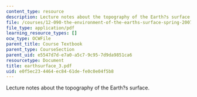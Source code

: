 ```yaml
---
content_type: resource
description: Lecture notes about the topography of the Earth?s surface.
file: /courses/12-090-the-environment-of-the-earths-surface-spring-2007/e0f5ec234464ec8461defe0c0e04f5b8_earthsurface_3.pdf
file_type: application/pdf
learning_resource_types: []
ocw_type: OCWFile
parent_title: Course Textbook
parent_type: CourseSection
parent_uid: e5547d7d-e7a0-a5c7-9c95-7d9da9851ca6
resourcetype: Document
title: earthsurface_3.pdf
uid: e0f5ec23-4464-ec84-61de-fe0c0e04f5b8
---
```

Lecture notes about the topography of the Earth?s surface.

